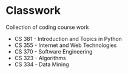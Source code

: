 # Classwork
Collection of coding course work
- CS 381 - Introduction and Topics in Python
- CS 355 - Internet and Web Technologies
- CS 370 - Software Engineering
- CS 323 - Algorithms
- CS 334 - Data Mining
